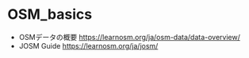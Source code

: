 # OSM_basics

- OSMデータの概要 https://learnosm.org/ja/osm-data/data-overview/
- JOSM Guide https://learnosm.org/ja/josm/

